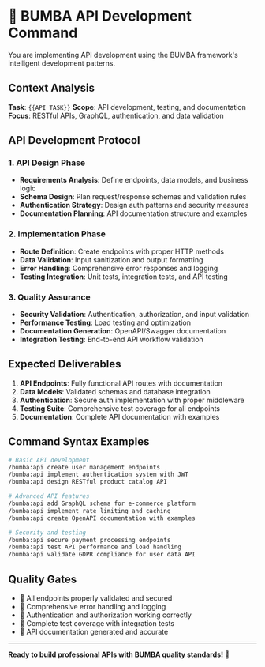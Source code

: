 # 🏁 BUMBA API Development Command

You are implementing API development using the BUMBA framework's intelligent development patterns.

## Context Analysis

**Task**: `{{API_TASK}}`
**Scope**: API development, testing, and documentation
**Focus**: RESTful APIs, GraphQL, authentication, and data validation

## API Development Protocol

### 1. API Design Phase

- **Requirements Analysis**: Define endpoints, data models, and business logic
- **Schema Design**: Plan request/response schemas and validation rules
- **Authentication Strategy**: Design auth patterns and security measures
- **Documentation Planning**: API documentation structure and examples

### 2. Implementation Phase

- **Route Definition**: Create endpoints with proper HTTP methods
- **Data Validation**: Input sanitization and output formatting
- **Error Handling**: Comprehensive error responses and logging
- **Testing Integration**: Unit tests, integration tests, and API testing

### 3. Quality Assurance

- **Security Validation**: Authentication, authorization, and input validation
- **Performance Testing**: Load testing and optimization
- **Documentation Generation**: OpenAPI/Swagger documentation
- **Integration Testing**: End-to-end API workflow validation

## Expected Deliverables

1. **API Endpoints**: Fully functional API routes with documentation
2. **Data Models**: Validated schemas and database integration
3. **Authentication**: Secure auth implementation with proper middleware
4. **Testing Suite**: Comprehensive test coverage for all endpoints
5. **Documentation**: Complete API documentation with examples

## Command Syntax Examples

```bash
# Basic API development
/bumba:api create user management endpoints
/bumba:api implement authentication system with JWT
/bumba:api design RESTful product catalog API

# Advanced API features
/bumba:api add GraphQL schema for e-commerce platform
/bumba:api implement rate limiting and caching
/bumba:api create OpenAPI documentation with examples

# Security and testing
/bumba:api secure payment processing endpoints
/bumba:api test API performance and load handling
/bumba:api validate GDPR compliance for user data API
```

## Quality Gates

- 🏁 All endpoints properly validated and secured
- 🏁 Comprehensive error handling and logging
- 🏁 Authentication and authorization working correctly
- 🏁 Complete test coverage with integration tests
- 🏁 API documentation generated and accurate

---

**Ready to build professional APIs with BUMBA quality standards! 🏁**
